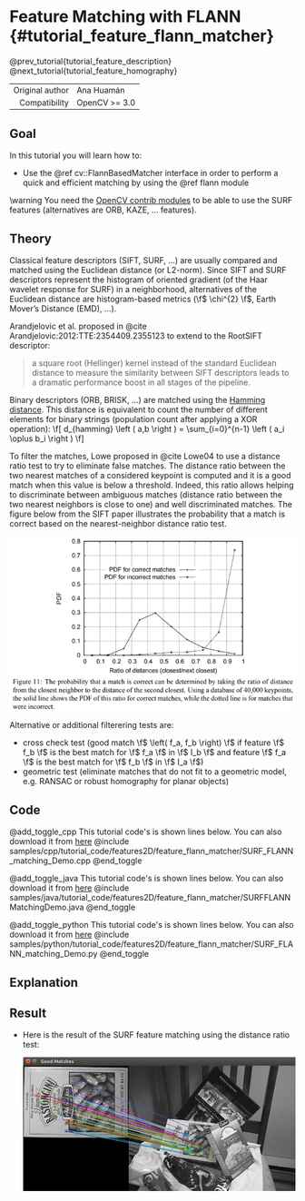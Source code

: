 Feature Matching with FLANN {#tutorial_feature_flann_matcher}
===========================

@prev_tutorial{tutorial_feature_description}
@next_tutorial{tutorial_feature_homography}

|    |    |
| -: | :- |
| Original author | Ana Huamán |
| Compatibility | OpenCV >= 3.0 |

Goal
----

In this tutorial you will learn how to:

-   Use the @ref cv::FlannBasedMatcher interface in order to perform a quick and efficient matching
    by using the @ref flann module

\warning You need the <a href="https://github.com/opencv/opencv_contrib">OpenCV contrib modules</a> to be able to use the SURF features
(alternatives are ORB, KAZE, ... features).

Theory
------

Classical feature descriptors (SIFT, SURF, ...) are usually compared and matched using the Euclidean distance (or L2-norm).
Since SIFT and SURF descriptors represent the histogram of oriented gradient (of the Haar wavelet response for SURF)
in a neighborhood, alternatives of the Euclidean distance are histogram-based metrics (\f$ \chi^{2} \f$, Earth Mover’s Distance (EMD), ...).

Arandjelovic et al. proposed in @cite Arandjelovic:2012:TTE:2354409.2355123 to extend to the RootSIFT descriptor:
> a square root (Hellinger) kernel instead of the standard Euclidean distance to measure the similarity between SIFT descriptors
> leads to a dramatic performance boost in all stages of the pipeline.

Binary descriptors (ORB, BRISK, ...) are matched using the <a href="https://en.wikipedia.org/wiki/Hamming_distance">Hamming distance</a>.
This distance is equivalent to count the number of different elements for binary strings (population count after applying a XOR operation):
\f[ d_{hamming} \left ( a,b \right ) = \sum_{i=0}^{n-1} \left ( a_i \oplus b_i \right ) \f]

To filter the matches, Lowe proposed in @cite Lowe04 to use a distance ratio test to try to eliminate false matches.
The distance ratio between the two nearest matches of a considered keypoint is computed and it is a good match when this value is below
a threshold. Indeed, this ratio allows helping to discriminate between ambiguous matches (distance ratio between the two nearest neighbors
is close to one) and well discriminated matches. The figure below from the SIFT paper illustrates the probability that a match is correct
based on the nearest-neighbor distance ratio test.

![](images/Feature_FlannMatcher_Lowe_ratio_test.png)

Alternative or additional filterering tests are:
-   cross check test (good match \f$ \left( f_a, f_b \right) \f$ if feature \f$ f_b \f$ is the best match for \f$ f_a \f$ in \f$ I_b \f$
    and feature \f$ f_a \f$ is the best match for \f$ f_b \f$ in \f$ I_a \f$)
-   geometric test (eliminate matches that do not fit to a geometric model, e.g. RANSAC or robust homography for planar objects)

Code
----

@add_toggle_cpp
This tutorial code's is shown lines below. You can also download it from
[here](https://github.com/opencv/opencv/tree/master/samples/cpp/tutorial_code/features2D/feature_flann_matcher/SURF_FLANN_matching_Demo.cpp)
@include samples/cpp/tutorial_code/features2D/feature_flann_matcher/SURF_FLANN_matching_Demo.cpp
@end_toggle

@add_toggle_java
This tutorial code's is shown lines below. You can also download it from
[here](https://github.com/opencv/opencv/tree/master/samples/java/tutorial_code/features2D/feature_flann_matcher/SURFFLANNMatchingDemo.java)
@include samples/java/tutorial_code/features2D/feature_flann_matcher/SURFFLANNMatchingDemo.java
@end_toggle

@add_toggle_python
This tutorial code's is shown lines below. You can also download it from
[here](https://github.com/opencv/opencv/tree/master/samples/python/tutorial_code/features2D/feature_flann_matcher/SURF_FLANN_matching_Demo.py)
@include samples/python/tutorial_code/features2D/feature_flann_matcher/SURF_FLANN_matching_Demo.py
@end_toggle

Explanation
-----------

Result
------

-   Here is the result of the SURF feature matching using the distance ratio test:

    ![](images/Feature_FlannMatcher_Result_ratio_test.jpg)
